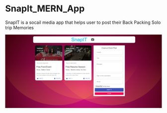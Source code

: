 # SnapIt_MERN_App
SnapIT is a socail media app that helps user to post their Back Packing Solo trip Memories


![](client/src/images/Screenshot.png)
